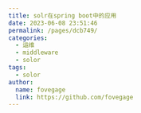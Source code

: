 ```yaml
---
title: solr在spring boot中的应用
date: 2023-06-08 23:51:46
permalink: /pages/dcb749/
categories:
  - 运维
  - middleware
  - solor
tags:
  - solor
author: 
  name: fovegage
  link: https://github.com/fovegage
---
```

```

```